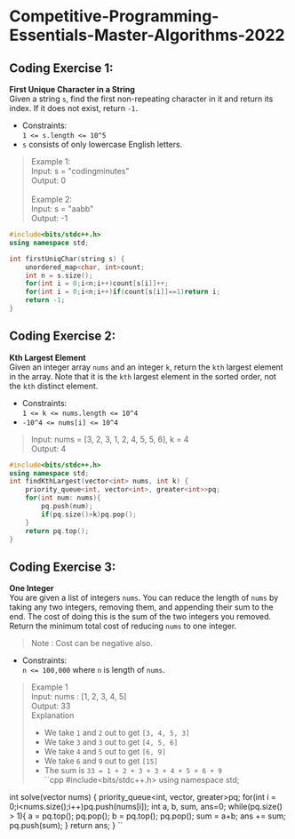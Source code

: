 # Competitive-Programming-Essentials-Master-Algorithms-2022
## Coding Exercise 1:
**First Unique Character in a String**<br />
Given a string `s`, find the first non-repeating character in it and return its index. If it does not exist, return `-1`.<br />
* Constraints:<br />`1 <= s.length <= 10^5`<br /> 
* `s` consists of only lowercase English letters.<br />
>Example 1: <br /> Input: s = "codingminutes" <br /> 
>Output: 0 <br /> <br />
>Example 2: <br /> Input: s = "aabb"<br /> 
>Output: -1 <br />
```cpp
#include<bits/stdc++.h>
using namespace std;

int firstUniqChar(string s) {
    unordered_map<char, int>count;
    int n = s.size();
    for(int i = 0;i<n;i++)count[s[i]]++;
    for(int i = 0;i<n;i++)if(count[s[i]]==1)return i;
    return -1;
}
```
## Coding Exercise 2:
**Kth Largest Element**<br />
Given an integer array `nums` and an integer `k`, return the `kth` largest element in the array. Note that it is the `kth` largest element in the sorted order, not the `kth` distinct element.<br />
* Constraints:<br />`1 <= k <= nums.length <= 10^4`<br />
* `-10^4 <= nums[i] <= 10^4`<br />
>Input: nums = [3, 2, 3, 1, 2, 4, 5, 5, 6], k = 4 <br />
>Output: 4<br />
```cpp
#include<bits/stdc++.h>
using namespace std;
int findKthLargest(vector<int> nums, int k) {
    priority_queue<int, vector<int>, greater<int>>pq;
    for(int num: nums){
        pq.push(num);
        if(pq.size()>k)pq.pop();
    }
    return pq.top();
}
```
## Coding Exercise 3:
**One Integer**<br />
You are given a list of integers `nums`. You can reduce the length of `nums` by taking any two integers, removing them, and appending their sum to the end. The cost of doing this is the sum of the two integers you removed.<br />
Return the minimum total cost of reducing `nums` to one integer.<br />
>Note : Cost can be negative also.<br />
* Constraints: <br /> `n <= 100,000` where `n` is length of `nums`.<br />
>Example 1 <br />
>Input: nums : [1, 2, 3, 4, 5]<br />
>Output: 33<br />
>Explanation<br />
> * We take `1` and `2` out to get `[3, 4, 5, 3]`<br />
> * We take `3` and `3` out to get `[4, 5, 6]`<br />
> * We take `4` and `5` out to get `[6, 9]`<br />
> * We take `6` and `9` out to get `[15]`<br />
> * The sum is `33 = 1 + 2 + 3 + 3 + 4 + 5 + 6 + 9`<br />
``cpp
#include<bits/stdc++.h>
using namespace std;

int solve(vector<int> nums) {
    priority_queue<int, vector<int>, greater<int>>pq;
    for(int i = 0;i<nums.size();i++)pq.push(nums[i]);
    int a, b, sum, ans=0;
    while(pq.size() > 1){
        a = pq.top(); pq.pop();
        b = pq.top(); pq.pop();
        sum = a+b; 
        ans += sum;
        pq.push(sum);
    }
    return ans;
}
``

     
